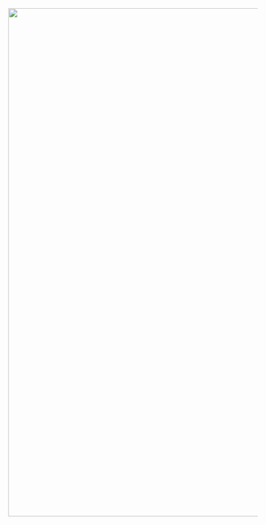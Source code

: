 <img src="https://github.com/Trendyol/android-guidelines/edit/master/android_studio_live_templates/art/live_data.gif" width="1024">